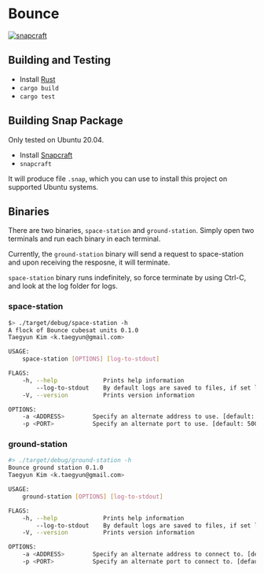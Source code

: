 # Bounce

[![snapcraft](https://snapcraft.io/bounce-blockchain/badge.svg)](https://snapcraft.io/bounce-blockchain)

## Building and Testing

- Install [Rust](https://www.rust-lang.org/)
- `cargo build`
- `cargo test`

## Building Snap Package

Only tested on Ubuntu 20.04.

- Install [Snapcraft](https://snapcraft.io/install/snapcraft/ubuntu)
- `snapcraft`

It will produce file `.snap`, which you can use to install this project on supported Ubuntu systems.

## Binaries

There are two binaries, `space-station` and `ground-station`. Simply open two terminals and run each binary in each terminal.

Currently, the `ground-station` binary will send a request to space-station and
upon receiving the resposne, it will terminate.

`space-station` binary runs indefinitely, so force terminate by using Ctrl-C, and
look at the log folder for logs.

### space-station

```sh
$> ./target/debug/space-station -h
A flock of Bounce cubesat units 0.1.0
Taegyun Kim <k.taegyun@gmail.com>

USAGE:
    space-station [OPTIONS] [log-to-stdout]

FLAGS:
    -h, --help             Prints help information
        --log-to-stdout    By default logs are saved to files, if set log only to stdout.
    -V, --version          Prints version information

OPTIONS:
    -a <ADDRESS>        Specify an alternate address to use. [default: 0.0.0.0]
    -p <PORT>           Specify an alternate port to use. [default: 50051]
```

### ground-station

```sh
#> ./target/debug/ground-station -h
Bounce ground station 0.1.0
Taegyun Kim <k.taegyun@gmail.com>

USAGE:
    ground-station [OPTIONS] [log-to-stdout]

FLAGS:
    -h, --help             Prints help information
        --log-to-stdout    By default logs are saved to files, if set log only to stdout.
    -V, --version          Prints version information

OPTIONS:
    -a <ADDRESS>        Specify an alternate address to connect to. [default: 0.0.0.0]
    -p <PORT>           Specify an alternate port to connect to. [default: 50051]
```
